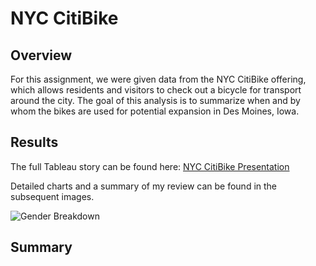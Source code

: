 # NYC CitiBike

## Overview
For this assignment, we were given data from the NYC CitiBike offering, which allows residents and visitors to check out a bicycle for transport around the city. The goal of this analysis is to summarize when and by whom the bikes are used for potential expansion in Des Moines, Iowa.

## Results
The full Tableau story can be found here: [NYC CitiBike Presentation](https://public.tableau.com/views/NYCCitiBikePresentation_16771028991330/NYCCitiBike?:language=en-US&publish=yes&:display_count=n&:origin=viz_share_link)

Detailed charts and a summary of my review can be found in the subsequent images.

![Gender Breakdown](/Image1.png)

## Summary
